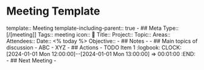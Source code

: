 # Meeting Template
template:: Meeting
template-including-parent:: true
	- ## Meta
	  Type:: [/[meeting]]
	  Tags:: meeting
	  icon:: 👥
	  Title:: 
	  Project:: 
	  Topic:: 
	  Areas::
	  Attendees:: 
	  Date:: <% today %>
	  Objective::
	- ## Notes
		-
	- ## Main topics of discussion
		- ABC
		- XYZ
	- ## Actions
		- TODO Item 1
		  :logbook:
		  		  CLOCK: [2024-01-01 Mon 12:00:00]--[2024-01-01 Mon 13:00:00] =>  00:01:00
		  :END:
	- ## Next Meeting
		-